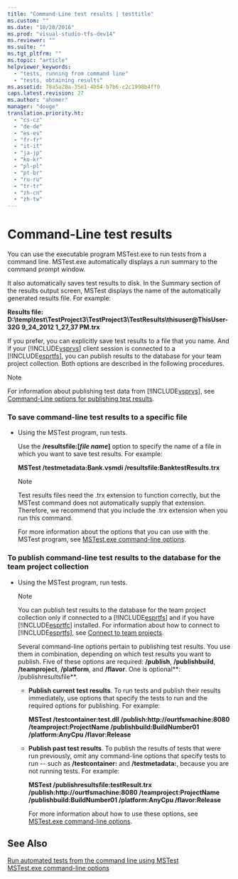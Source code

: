 ```yaml
---
title: "Command-Line test results | testtitle"
ms.custom: ""
ms.date: "10/20/2016"
ms.prod: "visual-studio-tfs-dev14"
ms.reviewer: ""
ms.suite: ""
ms.tgt_pltfrm: ""
ms.topic: "article"
helpviewer_keywords: 
  - "tests, running from command line"
  - "tests, obtaining results"
ms.assetid: 78a5a28a-35e1-4b54-b7b6-c2c1998b4ff0
caps.latest.revision: 27
ms.author: "ahomer"
manager: "douge"
translation.priority.ht: 
  - "cs-cz"
  - "de-de"
  - "es-es"
  - "fr-fr"
  - "it-it"
  - "ja-jp"
  - "ko-kr"
  - "pl-pl"
  - "pt-br"
  - "ru-ru"
  - "tr-tr"
  - "zh-cn"
  - "zh-tw"
---
```

# Command-Line test results
You can use the executable program MSTest.exe to run tests from a command line. MSTest.exe automatically displays a run summary to the command prompt window.  
  
 It also automatically saves test results to disk. In the Summary section of the results output screen, MSTest displays the name of the automatically generated results file. For example:  
  
 **Results file:      D:\temp\test\TestProject3\TestProject3\TestResults\thisuser@ThisUser-32G 9_24_2012 1_27_37 PM.trx**  
  
 If you prefer, you can explicitly save test results to a file that you name. And if your [!INCLUDE[vsprvs](../code-quality/includes/vsprvs_md.md)] client session is connected to a [!INCLUDE[esprtfs](../code-quality/includes/esprtfs_md.md)], you can publish results to the database for your team project collection. Both options are described in the following procedures.  
  
> [!NOTE]
>  For information about publishing test data from [!INCLUDE[vsprvs](../code-quality/includes/vsprvs_md.md)], see [Command-Line options for publishing test results](../test/command-line-options-for-publishing-test-results.md).  
  
### To save command-line test results to a specific file  
  
-   Using the MSTest program, run tests.  
  
     Use the **/resultsfile:[***file name***]** option to specify the name of a file in which you want to save test results. For example:  
  
     **MSTest /testmetadata:Bank.vsmdi /resultsfile:BanktestResults.trx**  
  
    > [!NOTE]
    >  Test results files need the .trx extension to function correctly, but the MSTest command does not automatically supply that extension. Therefore, we recommend that you include the .trx extension when you run this command.  
  
     For more information about the options that you can use with the MSTest program, see [MSTest.exe command-line options](../test/mstest.exe-command-line-options.md).  
  
### To publish command-line test results to the database for the team project collection  
  
-   Using the MSTest program, run tests.  
  
    > [!NOTE]
    >  You can publish test results to the database for the team project collection only if connected to a [!INCLUDE[esprtfs](../code-quality/includes/esprtfs_md.md)] and if you have [!INCLUDE[esprtfc](../code-quality/includes/esprtfc_md.md)] installed. For information about how to connect to [!INCLUDE[esprtfs](../code-quality/includes/esprtfs_md.md)], see [Connect to team projects](../Topic/Connect%20to%20team%20projects%20in%20Team%20Foundation%20Server.md).  
  
     Several command-line options pertain to publishing test results. You use them in combination, depending on which test results you want to publish. Five of these options are required: **/publish**, **/publishbuild**, **/teamproject**, **/platform**, and **/flavor**. One is optional**: /publishresultsfile**.  
  
    -   **Publish current test results**. To run tests and publish their results immediately, use options that specify the tests to run and the required options for publishing. For example:  
  
         **MSTest /testcontainer:test.dll /publish:http://ourtfsmachine:8080 /teamproject:ProjectName /publishbuild:BuildNumber01 /platform:AnyCpu /flavor:Release**  
  
    -   **Publish past test results**. To publish the results of tests that were run previously, omit any command-line options that specify tests to run -- such as **/testcontainer:** and **/testmetadata:**, because you are not running tests. For example:  
  
         **MSTest /publishresultsfile:testResult.trx /publish:http://ourtfsmachine:8080 /teamproject:ProjectName /publishbuild:BuildNumber01 /platform:AnyCpu /flavor:Release**  
  
         For more information about how to use these options, see [MSTest.exe command-line options](../test/mstest.exe-command-line-options.md).  
  
## See Also  
 [Run automated tests from the command line using MSTest](../test/run-automated-tests-from-the-command-line-using-mstest.md)   
 [MSTest.exe command-line options](../test/mstest.exe-command-line-options.md)